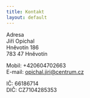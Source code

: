 ```yaml
---
title: Kontakt
layout: default
---
```


Adresa  
Jiří Opichal  
Hněvotín 186  
783 47 Hněvotín

Mobil: +420604702663  
E-mail: opichal.jiri@centrum.cz

IČ: 66186714  
DIČ: CZ7104285353

